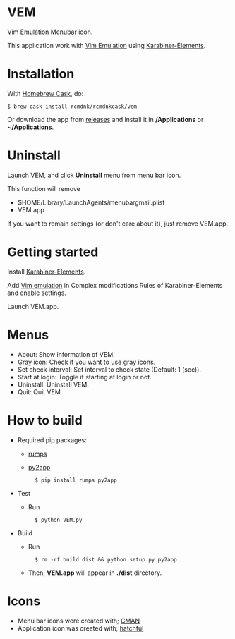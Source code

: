 # VEM
Vim Emulation Menubar icon.

This application work with [Vim Emulation](https://github.com/rcmdnk/KE-complex_modifications/)
using [Karabiner-Elements](https://karabiner-elements.pqrs.org/).

# Installation
With [Homebrew Cask](http://caskroom.io/), do:

    $ brew cask install rcmdnk/rcmdnkcask/vem

Or download the app from 
[releases](https://github.com/rcmdnk/VEM/releases) and install it in **/Applications** or **~/Applications**.

# Uninstall

Launch VEM, and click **Uninstall** menu from menu bar icon.

This function will remove

* $HOME/Library/LaunchAgents/menubargmail.plist
* VEM.app

If you want to remain settings (or don't care about it), just remove VEM.app.

# Getting started

Install [Karabiner-Elements](https://karabiner-elements.pqrs.org/).

Add [Vim emulation](https://rcmdnk.com/KE-complex_modifications/) in Complex modifications Rules of Karabiner-Elements
and enable settings.

Launch VEM.app.

# Menus

* About: Show information of VEM.
* Gray icon: Check if you want to use gray icons.
* Set check interval: Set interval to check state (Default: 1 (sec)).
* Start at login: Toggle if starting at login or not.
* Uninstall: Uninstall VEM.
* Quit: Quit VEM.

# How to build

* Required pip packages:
    * [rumps](https://github.com/jaredks/rumps)
    * [py2app](https://pypi.python.org/pypi/py2app/)

            $ pip install rumps py2app

* Test
    * Run

            $ python VEM.py
* Build
    * Run

            $ rm -rf build dist && python setup.py py2app

    * Then, **VEM.app** will appear in **./dist** directory.


# Icons

* Menu bar icons were created with; [CMAN](https://sozai.cman.jp/icon/string/alphabet1/)
* Application icon was created with; [hatchful](https://hatchful.shopify.com/ja/)

